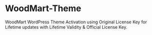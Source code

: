 # WoodMart-Theme
WoodMart WordPress Theme Activation using Original License Key for Lifetime updates with Lifetime Validity &amp; Official License Key. 

